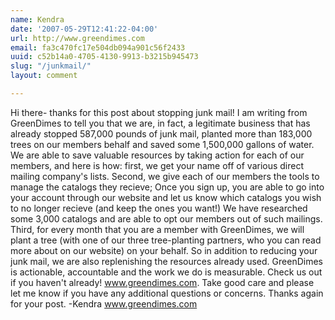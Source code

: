 ```yaml
---
name: Kendra
date: '2007-05-29T12:41:22-04:00'
url: http://www.greendimes.com
email: fa3c470fc17e504db094a901c56f2433
uuid: c52b14a0-4705-4130-9913-b3215b945473
slug: "/junkmail/"
layout: comment

---
```


Hi there- thanks for this post about stopping junk mail! I am writing from GreenDimes to tell you that we are, in fact, a legitimate business that has already stopped 587,000 pounds of junk mail, planted more than 183,000 trees on our members behalf and saved some 1,500,000 gallons of water. We are able to save valuable resources by taking action for each of our members, and here is how: first, we get your name off of various direct mailing company's lists. Second, we give each of our members the tools to manage the catalogs they recieve; Once you sign up, you are able to go into your account through our website and let us know which catalogs you wish to no longer recieve (and keep the ones you want!) We have researched some 3,000 catalogs and are able to opt our members out of such mailings. Third, for every month that you are a member with GreenDimes, we will plant a tree (with one of our three tree-planting partners, who you can read more about on our website) on your behalf. So in addition to reducing your junk mail, we are also replenishing the resources already used.
GreenDimes is actionable, accountable and the work we do is measurable. Check us out if you haven't already! www.greendimes.com.
Take good care and please let me know if you have any additional questions or concerns. Thanks again for your post.
-Kendra
www.greendimes.com
